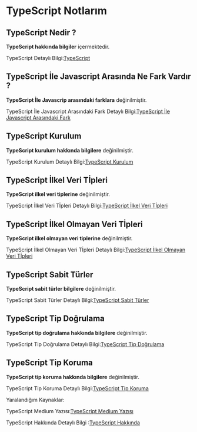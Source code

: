 # TypeScript Notlarım

## TypeScript Nedir ?
**TypeScript hakkında bilgiler** içermektedir.
 
TypeScript Detaylı Bilgi:[TypeScript](https://github.com/kaankaltakkiran/Linux_notlarim/blob/main/TypeScript_notlar%C4%B1m/typeScript_nedir.md)

## TypeScript İle Javascript Arasında Ne Fark Vardır ?
**TypeScript İle Javascrip arasındaki farklara** değinilmiştir.
 
TypeScript İle Javascript Arasındaki Fark Detaylı Bilgi:[TypeScript İle Javascript Arasındaki Fark](https://github.com/kaankaltakkiran/Linux_notlarim/blob/main/TypeScript_notlar%C4%B1m/typescript_vs_javascript.md)

## TypeScript Kurulum 
**TypeScript kurulum hakkında bilgilere** değinilmiştir.
 
TypeScript Kurulum  Detaylı Bilgi:[TypeScript Kurulum ](https://github.com/kaankaltakkiran/Linux_notlarim/blob/main/TypeScript_notlar%C4%B1m/kurulum%20_ve_%20tsc.md)

## TypeScript İlkel  Veri Tİpleri 
**TypeScript ilkel  veri tiplerine** değinilmiştir.
 
TypeScript İlkel Veri Tİpleri Detaylı Bilgi:[TypeScript İlkel Veri Tİpleri](https://github.com/kaankaltakkiran/Linux_notlarim/blob/main/TypeScript_notlar%C4%B1m/ilkel_veri_tipleri.md)

## TypeScript İlkel Olmayan Veri Tİpleri 
**TypeScript ilkel olmayan veri tiplerine** değinilmiştir.
 
TypeScript İlkel Olmayan Veri Tİpleri Detaylı Bilgi:[TypeScript İlkel Olmayan Veri Tİpleri](https://github.com/kaankaltakkiran/Linux_notlarim/blob/main/TypeScript_notlar%C4%B1m/ilkel_olmayan_veri_tipleri.md)

## TypeScript Sabit Türler 
**TypeScript sabit türler bilgilere** değinilmiştir.
 
TypeScript Sabit Türler Detaylı Bilgi:[TypeScript Sabit Türler ](https://github.com/kaankaltakkiran/Linux_notlarim/blob/main/TypeScript_notlar%C4%B1m/sabit_t%C3%BCrler.md)

## TypeScript Tip Doğrulama 
**TypeScript tip doğrulama hakkında bilgilere** değinilmiştir.
 
TypeScript Tip Doğrulama Detaylı Bilgi:[TypeScript Tip Doğrulama ](https://github.com/kaankaltakkiran/Linux_notlarim/blob/main/TypeScript_notlar%C4%B1m/tip_do%C4%9Fruluma.md)
## TypeScript Tip Koruma 

**TypeScript tip koruma hakkında bilgilere** değinilmiştir.
 
TypeScript Tip Koruma  Detaylı Bilgi:[TypeScript Tip Koruma ](https://github.com/kaankaltakkiran/Linux_notlarim/blob/main/TypeScript_notlar%C4%B1m/tip_koruma.md)

Yaralandığım Kaynaklar:

TypeScript Medium Yazısı:[TypeScript Medium Yazısı ](https://medium.com/@ozgancan9/typescript-nedir-f34372e12056)

TypeScript Hakkında Detaylı Bilgi :[TypeScript Hakkında ](https://typescript-notlari.vercel.app/docs/intro)


